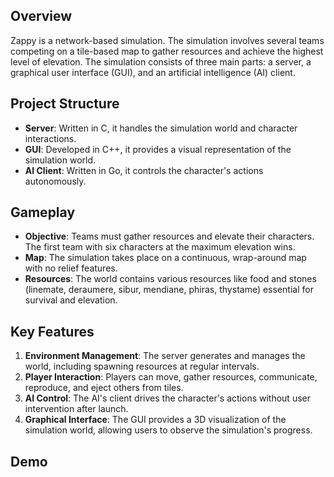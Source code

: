 ## Overview

Zappy is a network-based simulation. The simulation involves several teams competing on a tile-based map to gather resources and achieve the highest level of elevation.
The simulation consists of three main parts: a server, a graphical user interface (GUI), and an artificial intelligence (AI) client.

## Project Structure

- **Server**: Written in C, it handles the simulation world and character interactions.
- **GUI**: Developed in C++, it provides a visual representation of the simulation world.
- **AI Client**: Written in Go, it controls the character's actions autonomously.

## Gameplay

- **Objective**: Teams must gather resources and elevate their characters. The first team with six characters at the maximum elevation wins.
- **Map**: The simulation takes place on a continuous, wrap-around map with no relief features.
- **Resources**: The world contains various resources like food and stones (linemate, deraumere, sibur, mendiane, phiras, thystame) essential for survival and elevation.

## Key Features

1. **Environment Management**: The server generates and manages the world, including spawning resources at regular intervals.
2. **Player Interaction**: Players can move, gather resources, communicate, reproduce, and eject others from tiles.
3. **AI Control**: The AI's client drives the character's actions without user intervention after launch.
4. **Graphical Interface**: The GUI provides a 3D visualization of the simulation world, allowing users to observe the simulation's progress.

## Demo
